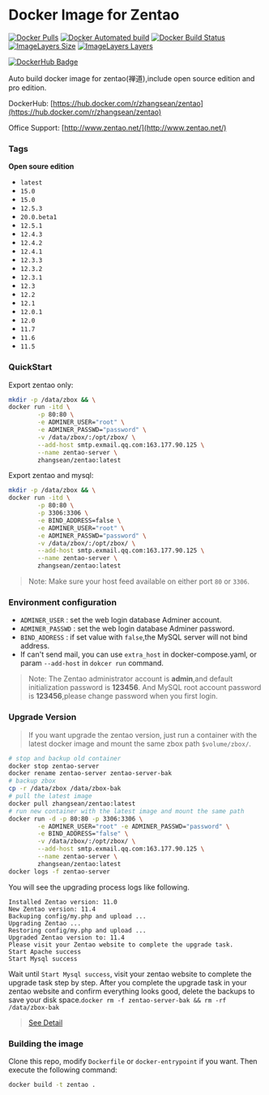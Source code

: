 # Docker Image for Zentao
[![Docker Pulls](https://img.shields.io/docker/pulls/zhangsean/zentao.svg)](https://hub.docker.com/r/zhangsean/zentao)
[![Docker Automated build](https://img.shields.io/docker/automated/zhangsean/zentao.svg)](https://hub.docker.com/r/zhangsean/zentao)
[![Docker Build Status](https://img.shields.io/docker/build/zhangsean/zentao.svg)](https://hub.docker.com/r/zhangsean/zentao)
[![ImageLayers Size](https://img.shields.io/microbadger/image-size/zhangsean/zentao/latest.svg)](https://hub.docker.com/r/zhangsean/zentao)
[![ImageLayers Layers](https://img.shields.io/microbadger/layers/zhangsean/zentao/latest.svg)](https://hub.docker.com/r/zhangsean/zentao)

[![DockerHub Badge](https://dockeri.co/image/zhangsean/zentao)](https://hub.docker.com/r/zhangsean/zentao)

Auto build docker image for zentao(禅道),include open source edition and pro edition.

DockerHub: [https://hub.docker.com/r/zhangsean/zentao](https://hub.docker.com/r/zhangsean/zentao)

Office Support: [http://www.zentao.net/](http://www.zentao.net/)

### Tags

**Open soure edition**

- `latest`
- `15.0`
- `15.0`
- `12.5.3`
- `20.0.beta1`
- `12.5.1`
- `12.4.3`
- `12.4.2`
- `12.4.1`
- `12.3.3`
- `12.3.2`
- `12.3.1`
- `12.3`
- `12.2`
- `12.1`
- `12.0.1`
- `12.0`
- `11.7`
- `11.6`
- `11.5`

### QuickStart

Export zentao only:

``` bash
mkdir -p /data/zbox && \
docker run -itd \
        -p 80:80 \
        -e ADMINER_USER="root" \
        -e ADMINER_PASSWD="password" \
        -v /data/zbox/:/opt/zbox/ \
        --add-host smtp.exmail.qq.com:163.177.90.125 \
        --name zentao-server \
        zhangsean/zentao:latest
```

Export zentao and mysql:

``` bash
mkdir -p /data/zbox && \
docker run -itd \
        -p 80:80 \
        -p 3306:3306 \
        -e BIND_ADDRESS=false \
        -e ADMINER_USER="root" \
        -e ADMINER_PASSWD="password" \
        -v /data/zbox/:/opt/zbox/ \
        --add-host smtp.exmail.qq.com:163.177.90.125 \
        --name zentao-server \
        zhangsean/zentao:latest
```

> Note: Make sure your host feed available on either port `80` or `3306`.

### Environment configuration

* `ADMINER_USER` : set the web login database Adminer account.
* `ADMINER_PASSWD` : set the web login database Adminer password.
* `BIND_ADDRESS` : if set value with `false`,the MySQL server will not bind address.
* If can't send mail, you can use `extra_host` in docker-compose.yaml, or param `--add-host` in `dokcer run` command.

> Note:
The Zentao administrator account is **admin**,and default initialization password is **123456**.
And MySQL root account password is **123456**,please change password when you first login.

### Upgrade Version

> If you want upgrade the zentao version, just run a container with the latest docker image and mount the same zbox path `$volume/zbox/`.

```bash
# stop and backup old container
docker stop zentao-server
docker rename zentao-server zentao-server-bak
# backup zbox
cp -r /data/zbox /data/zbox-bak
# pull the latest image
docker pull zhangsean/zentao:latest
# run new container with the latest image and mount the same path
docker run -d -p 80:80 -p 3306:3306 \
        -e ADMINER_USER="root" -e ADMINER_PASSWD="password" \
        -e BIND_ADDRESS="false" \
        -v /data/zbox/:/opt/zbox/ \
        --add-host smtp.exmail.qq.com:163.177.90.125 \
        --name zentao-server \
        zhangsean/zentao:latest
docker logs -f zentao-server
```
You will see the upgrading process logs like following.
```
Installed Zentao version: 11.0
New Zentao version: 11.4
Backuping config/my.php and upload ...
Upgrading Zentao ...
Restoring config/my.php and upload ...
Upgraded Zentao version to: 11.4
Please visit your Zentao website to complete the upgrade task.
Start Apache success
Start Mysql success
```
Wait until `Start Mysql success`, visit your zentao website to complete the upgrade task step by step.
After you complete the upgrade task in your zentao website and confirm everything looks good, delete the backups to save your disk space.`docker rm -f zentao-server-bak && rm -rf /data/zbox-bak`
> [See Detail](https://www.zentao.net/book/zentaopmshelp/67.html)

### Building the image

Clone this repo, modify `Dockerfile` or `docker-entrypoint` if you want.
Then execute the following command:

```bash
docker build -t zentao .
```
